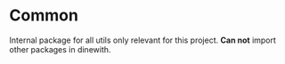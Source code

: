 # Common

Internal package for all utils only relevant for this project.
**Can not** import other packages in dinewith.
